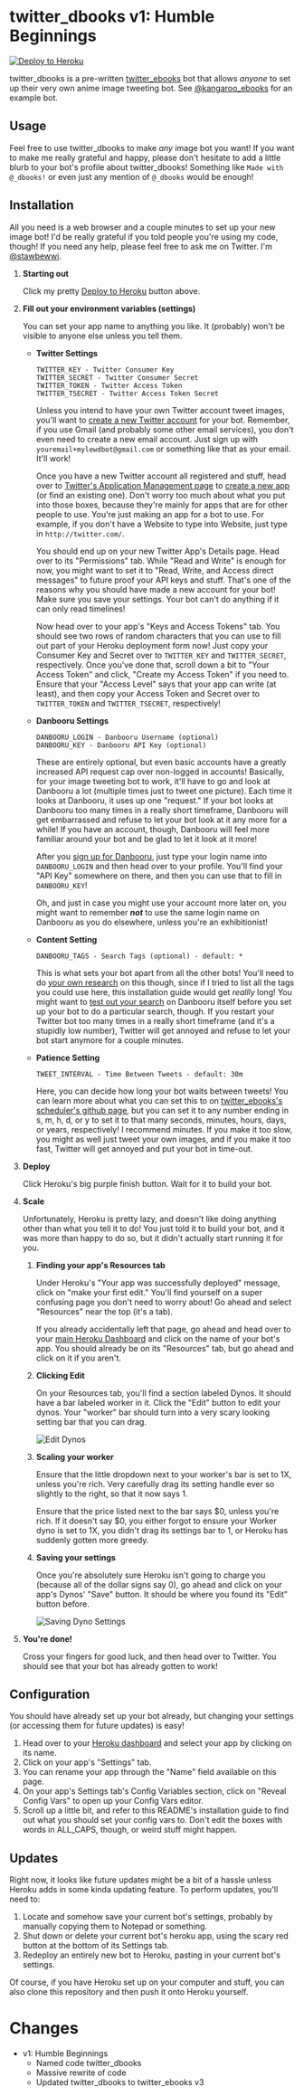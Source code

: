 # twitter_dbooks v1: Humble Beginnings

[![Deploy to Heroku](https://www.herokucdn.com/deploy/button.png)](https://heroku.com/deploy)

twitter_dbooks is a pre-written [twitter_ebooks](https://github.com/mispy/twitter_ebooks) bot that allows *anyone* to set up their very own anime image tweeting bot. See [@kangaroo_ebooks](https://twitter.com/kangaroo_ebooks) for an example bot.

## Usage

Feel free to use twitter_dbooks to make *any* image bot you want! If you want to make me really grateful and happy, please don't hesitate to add a little blurb to your bot's profile about twitter_dbooks! Something like `Made with @_dbooks!` or even just any mention of `@_dbooks` would be enough!

## Installation

All you need is a web browser and a couple minutes to set up your new image bot! I'd be really grateful if you told people you're using my code, though! If you need any help, please feel free to ask me on Twitter. I'm [@stawbewwi](https://twitter.com/stawbewwi).

1.  **Starting out**

    Click my pretty [Deploy to Heroku](https://heroku.com/deploy) button above.

2.  **Fill out your environment variables (settings)**

    You can set your app name to anything you like. It (probably) won't be visible to anyone else unless you tell them.

    * **Twitter Settings**

      ```
      TWITTER_KEY - Twitter Consumer Key
      TWITTER_SECRET - Twitter Consumer Secret
      TWITTER_TOKEN - Twitter Access Token
      TWITTER_TSECRET - Twitter Access Token Secret
      ```

      Unless you intend to have your own Twitter account tweet images, you'll want to [create a new Twitter account](https://twitter.com/signup) for your bot. Remember, if you use Gmail (and probably some other email services), you don't even need to create a new email account. Just sign up with `youremail+mylewdbot@gmail.com` or something like that as your email. It'll work!

      Once you have a new Twitter account all registered and stuff, head over to [Twitter's Application Management page](https://apps.twitter.com/) to [create a new app](https://apps.twitter.com/app/new) (or find an existing one). Don't worry too much about what you put into those boxes, because they're mainly for apps that are for other people to use. You're just making an app for a bot to use. For example, if you don't have a Website to type into Website, just type in `http://twitter.com/`.

      You should end up on your new Twitter App's Details page. Head over to its "Permissions" tab. While "Read and Write" is enough for now, you might want to set it to "Read, Write, and Access direct messages" to future proof your API keys and stuff. That's one of the reasons why you should have made a new account for your bot! Make sure you save your settings. Your bot can't do anything if it can only read timelines!

      Now head over to your app's "Keys and Access Tokens" tab. You should see two rows of random characters that you can use to fill out part of your Heroku deployment form now! Just copy your Consumer Key and Secret over to `TWITTER_KEY` and `TWITTER_SECRET`, respectively. Once you've done that, scroll down a bit to "Your Access Token" and click, "Create my Access Token" if you need to. Ensure that your "Access Level" says that your app can write (at least), and then copy your Access Token and Secret over to `TWITTER_TOKEN` and `TWITTER_TSECRET`, respectively!

    * **Danbooru Settings**

      ```
      DANBOORU_LOGIN - Danbooru Username (optional)
      DANBOORU_KEY - Danbooru API Key (optional)
      ```

      These are entirely optional, but even basic accounts have a greatly increased API request cap over non-logged in accounts! Basically, for your image tweeting bot to work, it'll have to go and look at Danbooru a lot (multiple times just to tweet one picture). Each time it looks at Danbooru, it uses up one "request." If your bot looks at Danbooru too many times in a really short timeframe, Danbooru will get embarrassed and refuse to let your bot look at it any more for a while! If you have an account, though, Danbooru will feel more familiar around your bot and be glad to let it look at it more!

      After you [sign up for Danbooru](https://danbooru.donmai.us/users/new), just type your login name into `DANBOORU_LOGIN` and then head over to your profile. You'll find your "API Key" somewhere on there, and then you can use that to fill in `DANBOORU_KEY`!

      Oh, and just in case you might use your account more later on, you might want to remember ***not*** to use the same login name on Danbooru as you do elsewhere, unless you're an exhibitionist!

    * **Content Setting**

      ```
      DANBOORU_TAGS - Search Tags (optional) - default: *
      ```

      This is what sets your bot apart from all the other bots! You'll need to do [your own research](http://danbooru.donmai.us/wiki_pages/43049) on this though, since if I tried to list all the tags you could use here, this installation guide would get *reallly* long! You might want to [test out your search](http://danbooru.donmai.us/wiki_pages/43037) on Danbooru itself before you set up your bot to do a particular search, though. If you restart your Twitter bot too many times in a really short timeframe (and it's a stupidly low number), Twitter will get annoyed and refuse to let your bot start anymore for a couple minutes.

    * **Patience Setting**

      ```
      TWEET_INTERVAL - Time Between Tweets - default: 30m
      ```

      Here, you can decide how long your bot waits between tweets! You can learn more about what you can set this to on [twitter_ebooks's scheduler's github page](https://github.com/jmettraux/rufus-scheduler), but you can set it to any number ending in s, m, h, d, or y to set it to that many seconds, minutes, hours, days, or years, respectively! I recommend minutes. If you make it too slow, you might as well just tweet your own images, and if you make it too fast, Twitter will get annoyed and put your bot in time-out.

6.  **Deploy**

    Click Heroku's big purple finish button. Wait for it to build your bot.

7.  **Scale**

    Unfortunately, Heroku is pretty lazy, and doesn't like doing anything other than what you tell it to do! You just told it to build your bot, and it was more than happy to do so, but it didn't actually start running it for you.

    1.  **Finding your app's Resources tab**

        Under Heroku's "Your app was successfully deployed" message, click on "make your first edit." You'll find yourself on a super confusing page you don't need to worry about! Go ahead and select "Resources" near the top (it's a tab).

        If you already accidentally left that page, go ahead and head over to your [main Heroku Dashboard](https://dashboard.heroku.com/) and click on the name of your bot's app. You should already be on its "Resources" tab, but go ahead and click on it if you aren't.

    2.  **Clicking Edit**

        On your Resources tab, you'll find a section labeled Dynos. It should have a bar labeled worker in it. Click the "Edit" button to edit your dynos. Your "worker" bar should turn into a very scary looking setting bar that you can drag.

        ![Edit Dynos](https://cloud.githubusercontent.com/assets/9897819/5611557/f2d29b70-947c-11e4-8caa-1fe7cd313edd.jpg)

    3.  **Scaling your worker**

        Ensure that the little dropdown next to your worker's bar is set to 1X, unless you're rich. Very carefully drag its setting handle ever so slightly to the right, so that it now says 1.

        Ensure that the price listed next to the bar says $0, unless you're rich. If it doesn't say $0, you either forgot to ensure your Worker dyno is set to 1X, you didn't drag its settings bar to 1, or Heroku has suddenly gotten more greedy.

    4.  **Saving your settings**

        Once you're absolutely sure Heroku isn't going to charge you (because all of the dollar signs say 0), go ahead and click on your app's Dynos' "Save" button. It should be where you found its "Edit" button before.

        ![Saving Dyno Settings](https://cloud.githubusercontent.com/assets/9897819/5611611/8a697fc6-947d-11e4-9357-688c854dbd1c.jpg)

8.  **You're done!**

    Cross your fingers for good luck, and then head over to Twitter. You should see that your bot has already gotten to work!

## Configuration

You should have already set up your bot already, but changing your settings (or accessing them for future updates) is easy!

1.  Head over to your [Heroku dashboard](https://dashboard.heroku.com/) and select your app by clicking on its name.
2.  Click on your app's "Settings" tab.
3.  You can rename your app through the "Name" field available on this page.
4.  On your app's Settings tab's Config Variables section, click on "Reveal Config Vars" to open up your Config Vars editor.
5.  Scroll up a little bit, and refer to this README's installation guide to find out what you should set your config vars to.
    Don't edit the boxes with words in ALL_CAPS, though, or weird stuff might happen.

## Updates

Right now, it looks like future updates might be a bit of a hassle unless Heroku adds in some kinda updating feature.
To perform updates, you'll need to:

1.  Locate and somehow save your current bot's settings, probably by manually copying them to Notepad or something.
2.  Shut down or delete your current bot's heroku app, using the scary red button at the bottom of its Settings tab.
3.  Redeploy an entirely new bot to Heroku, pasting in your current bot's settings.

Of course, if you have Heroku set up on your computer and stuff, you can also clone this repository and then push it onto Heroku yourself.

# Changes

* v1: Humble Beginnings
  * Named code twitter_dbooks
  * Massive rewrite of code
  * Updated twitter_dbooks to twitter_ebooks v3
